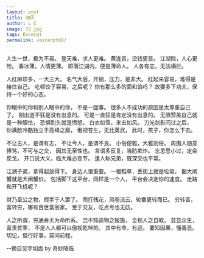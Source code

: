 ```yaml
---
layout: post
title: 阅历
author: L C
image: 72.jpg
tags: Excerpt
permalink: /excerpt08/
---
```

<iframe src="/vedio/解忧曲.mp3" autostart="true" loop="true" style="display:none"></iframe>


人生一世，极为不易。
登天难，求人更难。
黄连苦，没钱更苦。
江湖险，人心更险。
春冰薄，人情更薄。
即落江湖内，便是薄命人。
人各有志，无法横拦。

人红麻烦多，一大三大。
名气大后，开销，压力，是非大。
红起来容易，难得是接住自己。
吃顿饺子容易，之后呢？
你有那么多的面和馅吗？
故要多下功夫，保持一个好的心态。

你眼中的你和别人眼中的你，
不是一回事。
很多人不成功的原因是太尊重自己了。
刚出道不狂是没有出息的。
可是一直狂是肯定没有出息的。
无限赞美自己就是一种胆怯，
恐惧到头就是愤怒。
白衣如雪，来去如风。
刀光剑影闪过之后，
你满脸冷酷独立于高峰之巅，
傲视苍生，无比英武，
此时，孩子，你怎么下去。

不让古人，是谓有志，
不让今人，是谓不良。
小俗便雅，大雅则俗。
周围人随意捧骂，不可与之交，
因其无至性也。
言语多反复，当防欺诈。
忘恩思小过，定会反戈。
开口说大义，临大难必变节。
逢人称兄弟，既深交也平常。

江湖子弟，拿得起放得下。
身边人很重要。
一根稻草，丢街上就是垃圾，
捆大闸蟹就是大闸蟹价。
包括脚下这平台，同样是一个人，
平台会决定你的速度。
走路和开飞机呢？

财乃至公之物，假手于人罢了。
雨打残花，风卷流云，轮番更转而已。
穷转富，富转穷，哪有百世富翁家。
至于交友，吃点亏也无妨。

人之所谓，穷通寿夭为命所系。
岂不知造物之报施，
全视人之自取。
芸芸众生，富贵贫寒，
不是人人都可以傲视乾坤的。
其中有命，有运。
要知因果，懂善恶。
切记，但行好事，莫问前程。

--摘自见字如面 by 奇妙降临
